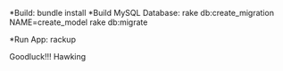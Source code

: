*Build: bundle install
*Build MySQL Database:
	rake db:create_migration NAME=create_model
	rake db:migrate

*Run App:
	rackup

Goodluck!!!
Hawking